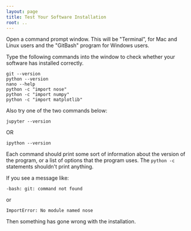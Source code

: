 ```yaml
---
layout: page
title: Test Your Software Installation
root: ..
---
```


Open a command prompt window.  This will be "Terminal", for Mac and Linux users 
and the "GitBash" program for Windows users.  

Type the following commands into the window to check whether your software has 
installed correctly.  

~~~
git --version
python --version
nano --help
python -c "import nose"
python -c "import numpy"
python -c "import matplotlib"
~~~

Also try one of the two commands below: 
~~~
jupyter --version
~~~
OR
~~~
ipython --version
~~~

Each command should print some sort of information about the version of the program, 
or a list of options that the program uses.  The `python -c` statements shouldn't print 
anything.  

If you see a message like: 
~~~
-bash: git: command not found
~~~
or
~~~
ImportError: No module named nose
~~~

Then something has gone wrong with the installation.  